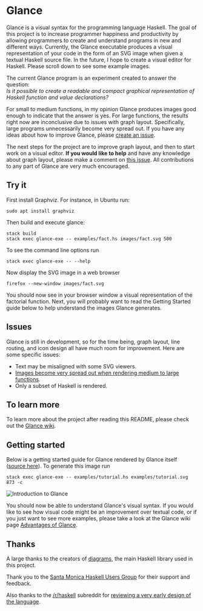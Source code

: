 # Glance
Glance is a visual syntax for the programming language Haskell. The goal of this project is to increase programmer happiness and productivity by allowing programmers to create and understand programs in new and different ways. Currently, the Glance executable produces a visual representation of your code in the form of an SVG image when given a textual Haskell source file. In the future, I hope to create a visual editor for Haskell. Please scroll down to see some example images.

The current Glance program is an experiment created to answer the question:  
*Is it possible to create a readable and compact graphical representation of Haskell function and value declarations?*

For small to medium functions, in my opinion Glance produces images good enough to indicate that the answer is yes. For large functions, the results right now are inconclusive due to issues with graph layout. Specifically, large programs unnecessarily become very spread out. If you have any ideas about how to improve Glance, please [create an issue](https://github.com/rgleichman/glance/issues/new).

The next steps for the project are to improve graph layout, and then to start work on a visual editor. **If you would like to help** and have any knowledge about graph layout, please make a comment on [this issue](https://github.com/rgleichman/glance/issues/1). All contributions to any part of Glance are very much encouraged.

## Try it
First install Graphviz. For instance, in Ubuntu run:
```
sudo apt install graphviz
```

Then build and execute glance:
```
stack build
stack exec glance-exe -- examples/fact.hs images/fact.svg 500
```
To see the command line options run
```
stack exec glance-exe -- --help
```

Now display the SVG image in a web browser
```
firefox --new-window images/fact.svg
```
You should now see in your browser window a visual representation of the factorial function. Next, you will probably want to read the Getting Started guide below to help understand the images Glance generates.

## Issues
Glance is still in development, so for the time being, graph layout, line routing, and icon design all have much room for improvement. Here are some specific issues:
* Text may be misaligned with some SVG viewers.
* [Images become very spread out when rendering medium to large functions](https://github.com/rgleichman/glance/issues/1).
* Only a subset of Haskell is rendered.

## To learn more
To learn more about the project after reading this README, please check out the [Glance wiki](../../wiki).

## Getting started
Below is a getting started guide for Glance rendered by Glance itself ([source here](examples/tutorial.hs)). To generate this image run

`stack exec glance-exe -- examples/tutorial.hs examples/tutorial.svg 873 -c`

<img src="https://cdn.rawgit.com/rgleichman/glance/798466004c3dfe10fd1b3b25df23e66d61ec1e87/examples/tutorial.svg" alt="Introduction to Glance" />

You should now be able to understand Glance's visual syntax. If you would like to see how visual code might be an improvement over textual code, or if you just want to see more examples, please take a look at the Glance wiki page [Advantages of Glance](../../wiki/Advantages-of-Glance).

## Thanks
A large thanks to the creators of [diagrams](http://projects.haskell.org/diagrams/), the main Haskell library used in this project.

Thank you to the [Santa Monica Haskell Users Group](https://www.meetup.com/santa-monica-haskell/) for their support and feedback.

Also thanks to the [/r/haskell](https://www.reddit.com/r/haskell/) subreddit for [reviewing a very early design of the language](https://www.reddit.com/r/haskell/comments/35swgl/review_my_introduction_to_glance_a_new_visual/).
